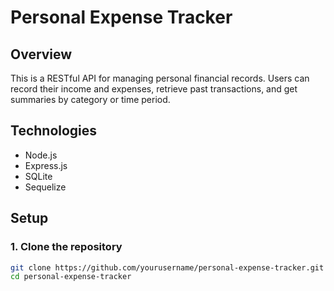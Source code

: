 # Personal Expense Tracker

## Overview
This is a RESTful API for managing personal financial records. Users can record their income and expenses, retrieve past transactions, and get summaries by category or time period.

## Technologies
- Node.js
- Express.js
- SQLite
- Sequelize

## Setup

### 1. Clone the repository

```bash
git clone https://github.com/yourusername/personal-expense-tracker.git
cd personal-expense-tracker
